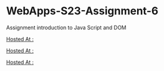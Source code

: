 
# WebApps-S23-Assignment-6
Assignment introduction to Java Script and DOM

[Hosted At : ](https://44-563-web-apps-s23.github.io/44563-webapps-s23-assignment6-AshokkumarGanji/painter.html)

[Hosted At : ](https://44-563-web-apps-s23.github.io/44563-webapps-s23-assignment6-AshokkumarGanji/conversions.html)

[Hosted At : ](https://44-563-web-apps-s23.github.io/44563-webapps-s23-assignment6-AshokkumarGanji/candy.html)